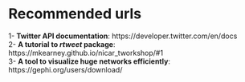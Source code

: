 <h1> Recommended urls</h1>
1- <b>Twitter API documentation</b>: https://developer.twitter.com/en/docs</br>
2- <b>A tutorial to <i>rtweet</i> package</b>: https://mkearney.github.io/nicar_tworkshop/#1</br>
3- <b>A tool to visualize huge networks efficiently</b>: https://gephi.org/users/download/
